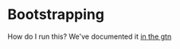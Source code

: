 # Bootstrapping

How do I run this? We've documented it [in the gtn](https://training.galaxyproject.org/training-material/topics/instructors/tutorials/galaxy-admin-training/tutorial.html#everyone-bootstrapping-the-vms)
